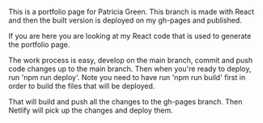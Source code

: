 This is a portfolio page for Patricia Green. 
This branch is made with React and then the built version is deployed on my gh-pages and published. 

If you are here you are looking at my React code that is used to generate the portfolio page.

The work process is easy, develop on the main branch, commit and push code changes up to the main branch. Then when you're ready to deploy, run 'npm run deploy'. Note you need to have run 'npm run build' first in order to build the files that will be deployed.

That will build and push all the changes to the gh-pages branch. Then Netlify will pick up the changes and deploy them.